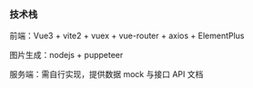 
### 技术栈

前端：Vue3 + vite2 + vuex + vue-router + axios + ElementPlus

图片生成：nodejs + puppeteer

服务端：需自行实现，提供数据 mock 与接口 API 文档

